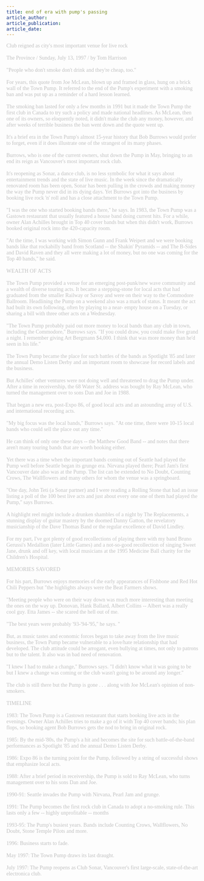 ```yaml
---
title: end of era with pump's passing
article_author: 
article_publication: 
article_date: 
---
```

<span style="color: #c0c0c0"><span style="font-family: 'book antiqua', palatino">Club reigned as city's most important venue for live rock<br /><br />The Province / Sunday, July 13, 1997 / by Tom Harrison<br /><br />&quot;People who don't smoke don't drink and they're cheap, too.''<br /><br />For years, this quote from Joe McLean, blown up and framed in glass, hung on a brick wall of the Town Pump. It referred to the end of the Pump's experiment with a smoking ban and was put up as a reminder of a hard lesson learned.<br /><br />The smoking ban lasted for only a few months in 1991 but it made the Town Pump the first club in Canada to try such a policy and made national headlines. As McLean, then one of its owners, so eloquently noted, it didn't make the club any money, however, and after weeks of terrible business the ban went down and the quote went up.<br /><br />It's a brief era in the Town Pump's almost 15-year history that Bob Burrows would prefer to forget, even if it does illustrate one of the strangest of its many phases.<br /><br />Burrows, who is one of the current owners, shut down the Pump in May, bringing to an end its reign as Vancouver's most important rock club.<br /><br />It's reopening as Sonar, a dance club, is no less symbolic for what it says about entertainment trends and the state of live music. In the week since the dramatically renovated room has been open, Sonar has been pulling in the crowds and making money the way the Pump never did in its dying days. Yet Burrows got into the business by booking live rock 'n' roll and has a close attachment to the Town Pump.<br /><br />&quot;I was the one who started booking bands there,'' he says. In 1983, the Town Pump was a Gastown restaurant that usually featured a house band doing current hits. For a while, owner Alan Achilles brought in Top 40 cover bands but when this didn't work, Burrows booked original rock into the 420-capacity room.<br /><br />&quot;At the time, I was working with Simon Gunn and Frank Weipert and we were booking bands like that rockabilly band from Scotland -- the Shakin' Pyramids -- and The B-Sides and David Raven and they all were making a lot of money, but no one was coming for the Top 40 bands,'' he said.<br /><br />WEALTH OF ACTS<br /><br />The Town Pump provided a venue for an emerging post-punk/new wave community and a wealth of diverse touring acts. It became a stepping-stone for local acts that had graduated from the smaller Railway or Savoy and were on their way to the Commodore Ballroom. Headlining the Pump on a weekend also was a mark of status. It meant the act had built its own following, often by playing to a near- empty house on a Tuesday, or sharing a bill with three other acts on a Wednesday.<br /><br />&quot;The Town Pump probably paid out more money to local bands than any club in town, including the Commodore,'' Burrows says. &quot;If you could draw, you could make five grand a night. I remember giving Art Bergmann $4,000. I think that was more money than he'd seen in his life.''<br /><br />The Town Pump became the place for such battles of the bands as Spotlight '85 and later the annual Demo Listen Derby and an important room to showcase for record labels and the business.<br /><br />But Achilles' other ventures were not doing well and threatened to drag the Pump under. After a time in receivership, the 68 Water St. address was bought by Ray McLean, who turned the management over to sons Dan and Joe in 1988.<br /><br />That began a new era, post-Expo 86, of good local acts and an astounding array of U.S. and international recording acts.<br /><br />&quot;My big focus was the local bands,'' Burrows says. &quot;At one time, there were 10-15 local bands who could sell the place out any time.''<br /><br />He can think of only one these days -- the Matthew Good Band -- and notes that there aren't many touring bands that are worth booking either.<br /><br />Yet there was a time when the important bands coming out of Seattle had played the Pump well before Seattle began its grunge era. Nirvana played there; Pearl Jam's first Vancouver date also was at the Pump. The list can be extended to No Doubt, Counting Crows, The Wallflowers and many others for whom the venue was a springboard.<br /><br />&quot;One day, John Teti (a Sonar partner) and I were reading a Rolling Stone that had an issue listing a poll of the 100 best live acts and just about every one one of them had played the Pump,'' says Burrows.<br /><br />A highlight reel might include a drunken shambles of a night by The Replacements, a stunning display of guitar mastery by the doomed Danny Gatton, the revelatory musicianship of the Dave Thomas Band or the regular excellence of David Lindley.<br /><br />For my part, I've got plenty of good recollections of playing there with my band Bruno Gerussi's Medallion (later Little Games) and a not-so-good recollection of singing Sweet Jane, drunk and off key, with local musicians at the 1995 Medicine Ball charity for the Children's Hospital.<br /><br />MEMORIES SAVORED<br /><br />For his part, Burrows enjoys memories of the early appearances of Fishbone and Red Hot Chili Peppers but &quot;the highlights always were the Beat Farmers shows.<br /><br />&quot;Meeting people who were on their way down was much more interesting than meeting the ones on the way up. Donovan, Hank Ballard, Albert Collins -- Albert was a really cool guy. Etta James -- she scared the hell out of me.<br /><br />&quot;The best years were probably '93-'94-'95,'' he says. &quot;<br /><br />But, as music tastes and economic forces began to take away from the live music business, the Town Pump became vulnerable to a love/hate relationship that had developed. The club attitude could be arrogant, even bullying at times, not only to patrons but to the talent. It also was in bad need of renovation.<br /><br />&quot;I knew I had to make a change,'' Burrows says. &quot;I didn't know what it was going to be but I knew a change was coming or the club wasn't going to be around any longer.''<br /><br />The club is still there but the Pump is gone . . . along with Joe McLean's opinion of non-smokers.<br /><br />TIMELINE<br /><br />1983: The Town Pump is a Gastown restaurant that starts booking live acts in the evenings. Owner Alan Achilles tries to make a go of it with Top 40 cover bands; his plan flops, so booking agent Bob Burrows gets the nod to bring in original rock.<br /><br />1985: By the mid-'80s, the Pump's a hit and becomes the site for such battle-of-the-band performances as Spotlight '85 and the annual Demo Listen Derby.<br /><br />1986: Expo 86 is the turning point for the Pump, followed by a string of successful shows that emphasize local acts.<br /><br />1988: After a brief period in receivership, the Pump is sold to Ray McLean, who turns management over to his sons Dan and Joe.<br /><br />1990-91: Seattle invades the Pump with Nirvana, Pearl Jam and grunge.<br /><br />1991: The Pump becomes the first rock club in Canada to adopt a no-smoking rule. This lasts only a few -- highly unprofitable -- months<br /><br />1993-95: The Pump's busiest years. Bands include Counting Crows, Wallflowers, No Doubt, Stone Temple Pilots and more.<br /><br />1996: Business starts to fade.<br /><br />May 1997: The Town Pump draws its last draught.<br /><br />July 1997: The Pump reopens as Club Sonar, Vancouver's first large-scale, state-of-the-art electronica club.<br /></span></span>
